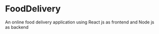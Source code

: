 # FoodDelivery
An online food delivery application using React js as frontend and Node js as backend

